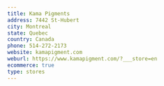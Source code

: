 ```yaml
---
title: Kama Pigments
address: 7442 St-Hubert
city: Montreal
state: Quebec
country: Canada
phone: 514-272-2173
website: kamapigment.com
weburl: https://www.kamapigment.com/?___store=en
ecommerce: true
type: stores
---
```


